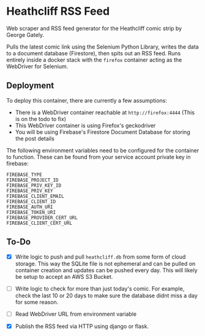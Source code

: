 # Heathcliff RSS Feed

Web scraper and RSS feed generator for the Heathcliff comic strip by George Gately.

Pulls the latest comic link using the Selenium Python Library, writes the data to a document database (Firestore), then spits out an RSS feed. Runs entirely inside a docker stack with the `firefox` container acting as the WebDriver for Selenium.

## Deployment

To deploy this container, there are currently a few assumptions:
- There is a WebDriver container reachable at `http://firefox:4444` (This is on the todo to fix)
- This WebDriver container is using Firefox's geckodriver
- You will be using Firebase's Firestore Document Database for storing the post details

The following environment variables need to be configured for the container to function. These can be found from your service account private key in firebase:

```
FIREBASE_TYPE
FIREBASE_PROJECT_ID
FIREBASE_PRIV_KEY_ID
FIREBASE_PRIV_KEY
FIREBASE_CLIENT_EMAIL
FIREBASE_CLIENT_ID
FIREBASE_AUTH_URI
FIREBASE_TOKEN_URI
FIREBASE_PROVIDER_CERT_URL
FIREBASE_CLIENT_CERT_URL
```

## To-Do

- [x] Write logic to push and pull `heathcliff.db` from some form of cloud storage. This way the SQLite file is not ephemeral and can be pulled on container creation and updates can be pushed every day. This will likely be setup to accept an AWS S3 Bucket.
- [ ] Write logic to check for more than just today's comic. For example, check the last 10 or 20 days to make sure the database didnt miss a day for some reason.
- [ ] Read WebDriver URL from environment variable
- [x] Publish the RSS feed via HTTP using django or flask.

